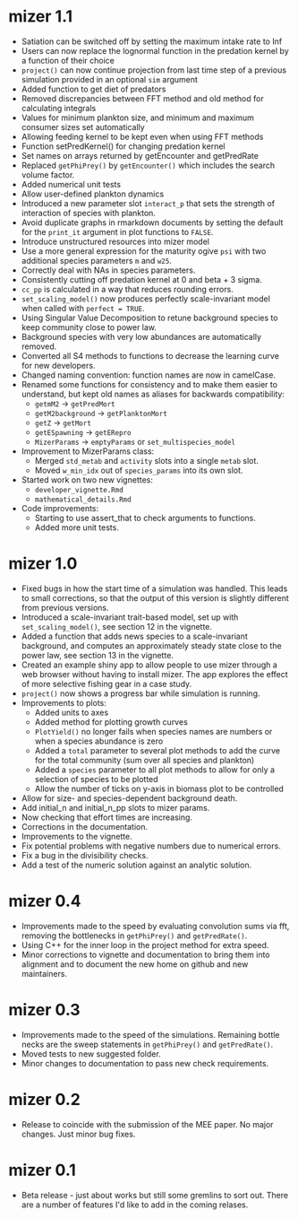 
# mizer 1.1

* Satiation can be switched off by setting the maximum intake rate to Inf
* Users can now replace the lognormal function in the predation kernel by a
  function of their choice
* `project()` can now continue projection from last time step of a previous
  simulation provided in an optional `sim` argument
* Added function to get diet of predators
* Removed discrepancies between FFT method and old method for calculating integrals
* Values for minimum plankton size, and minimum and maximum consumer sizes set
  automatically
* Allowing feeding kernel to be kept even when using FFT methods
* Function setPredKernel() for changing predation kernel
* Set names on arrays returned by getEncounter and getPredRate
* Replaced `getPhiPrey()` by `getEncounter()` which includes the search volume
  factor.
* Added numerical unit tests
* Allow user-defined plankton dynamics
* Introduced a new parameter slot `interact_p` that sets the strength of
  interaction of species with plankton.
* Avoid duplicate graphs in rmarkdown documents by setting the default for
  the `print_it` argument in plot functions to `FALSE`.
* Introduce unstructured resources into mizer model
* Use a more general expression for the maturity ogive `psi` with two
  additional species parameters `m` and `w25`.
* Correctly deal with NAs in species parameters.
* Consistently cutting off predation kernel at 0 and beta + 3 sigma.
* `cc_pp` is calculated in a way that reduces rounding errors.
* `set_scaling_model()` now produces perfectly scale-invariant model when
  called with `perfect = TRUE`.
* Using Singular Value Decomposition to retune background species to keep
  community close to power law.
* Background species with very low abundances are automatically removed.
* Converted all S4 methods to functions to decrease the learning curve for
  new developers.
* Changed naming convention: function names are now in camelCase.
* Renamed some functions for consistency and to make them easier to understand,
  but kept old names as aliases for backwards compatibility:
  + `getmM2` -> `getPredMort`
  + `getM2background` -> `getPlanktonMort`
  + `getZ` -> `getMort`
  + `getESpawning` -> `getERepro`
  + `MizerParams` -> `emptyParams` or `set_multispecies_model`
* Improvement to MizerParams class:
  + Merged `std_metab` and `activity` slots into a single `metab` slot.
  + Moved `w_min_idx` out of `species_params` into its own slot.
* Started work on two new vignettes:
  + `developer_vignette.Rmd`
  + `mathematical_details.Rmd`
* Code improvements:
  + Starting to use assert_that to check arguments to functions.
  + Added more unit tests.


# mizer 1.0

* Fixed bugs in how the start time of a simulation was handled. This leads to
  small corrections, so that the output of this version is slightly different 
  from previous versions.
* Introduced a scale-invariant trait-based model, set up with 
  `set_scaling_model()`, see section 12 in the vignette.
* Added a function that adds news species to a scale-invariant background, 
  and computes an approximately steady state close to the power law, see
  section 13 in the vignette.
* Created an example shiny app to allow people to use mizer through a web 
  browser without having to install mizer. The app explores the effect of more 
  selective fishing gear in a case study.
* `project()` now shows a progress bar while simulation is running.
* Improvements to plots:
  + Added units to axes
  + Added method for plotting growth curves
  + `PlotYield()` no longer fails when species names are numbers or when a 
     species abundance is zero
  + Added a `total` parameter to several plot methods to add the curve for the 
     total community (sum over all species and plankton)
  + Added a `species` parameter to all plot methods to allow for only a 
      selection of species to be plotted
  + Allow the number of ticks on y-axis in biomass plot to be controlled
* Allow for size- and species-dependent background death.
* Add initial_n and initial_n_pp slots to mizer params.
* Now checking that effort times are increasing.
* Corrections in the documentation.
* Improvements to the vignette.
* Fix potential problems with negative numbers due to numerical errors.
* Fix a bug in the divisibility checks.
* Add a test of the numeric solution against an analytic solution.


# mizer 0.4

* Improvements made to the speed by evaluating convolution sums via fft,
  removing the bottlenecks in `getPhiPrey()` and `getPredRate()`.
* Using C++ for the inner loop in the project method for extra speed.
* Minor corrections to vignette and documentation to bring them into alignment
  and to document the new home on github and new maintainers.


# mizer 0.3

* Improvements made to the speed of the simulations. Remaining bottle necks 
  are the sweep statements in `getPhiPrey()` and `getPredRate()`.
* Moved tests to new suggested folder.
* Minor changes to documentation to pass new check requirements.


# mizer 0.2

* Release to coincide with the submission of the MEE paper. No major changes. 
  Just minor bug fixes.


# mizer 0.1

* Beta release - just about works but still some gremlins to sort out.
  There are a number of features I'd like to add in the coming relases.

